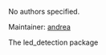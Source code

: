 <div id='led_detection-autogenerated' markdown='1'>


<!-- do not edit this file, autogenerated -->

No authors specified.

Maintainer: [andrea](mailto:andrea@todo.todo)

The led_detection package



</div>

